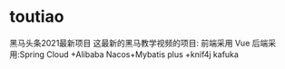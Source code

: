 # toutiao
黑马头条2021最新项目
这最新的黑马教学视频的项目:
 前端采用 Vue 
后端采用:Spring Cloud +Alibaba Nacos+Mybatis plus +knif4j kafuka
